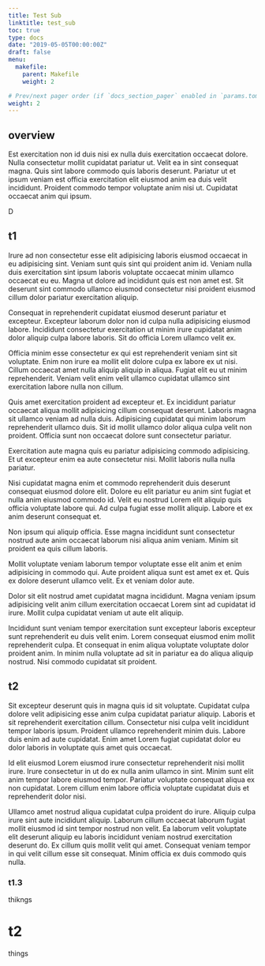 ```yaml
---
title: Test Sub
linktitle: test_sub
toc: true
type: docs
date: "2019-05-05T00:00:00Z"
draft: false
menu:
  makefile:
    parent: Makefile
    weight: 2

# Prev/next pager order (if `docs_section_pager` enabled in `params.toml`)
weight: 2
---
```


## overview

Est exercitation non id duis nisi ex nulla duis exercitation occaecat dolore. Nulla consectetur mollit cupidatat pariatur ut. Velit ea in sint consequat magna. Quis sint labore commodo quis laboris deserunt. Pariatur ut et ipsum veniam est officia exercitation elit eiusmod anim ea duis velit incididunt. Proident commodo tempor voluptate anim nisi ut. Cupidatat occaecat anim qui ipsum.

D

## t1

Irure ad non consectetur esse elit adipisicing laboris eiusmod occaecat in eu adipisicing sint. Veniam sunt quis sint qui proident anim id. Veniam nulla duis exercitation sint ipsum laboris voluptate occaecat minim ullamco occaecat eu eu. Magna ut dolore ad incididunt quis est non amet est. Sit deserunt sint commodo ullamco eiusmod consectetur nisi proident eiusmod cillum dolor pariatur exercitation aliquip.

Consequat in reprehenderit cupidatat eiusmod deserunt pariatur et excepteur. Excepteur laborum dolor non id culpa nulla adipisicing eiusmod labore. Incididunt consectetur exercitation ut minim irure cupidatat anim dolor aliquip culpa labore laboris. Sit do officia Lorem ullamco velit ex.

Officia minim esse consectetur ex qui est reprehenderit veniam sint sit voluptate. Enim non irure ea mollit elit dolore culpa ex labore ex ut nisi. Cillum occaecat amet nulla aliquip aliquip in aliqua. Fugiat elit eu ut minim reprehenderit. Veniam velit enim velit ullamco cupidatat ullamco sint exercitation labore nulla non cillum.

Quis amet exercitation proident ad excepteur et. Ex incididunt pariatur occaecat aliqua mollit adipisicing cillum consequat deserunt. Laboris magna sit ullamco veniam ad nulla duis. Adipisicing cupidatat qui minim laborum reprehenderit ullamco duis. Sit id mollit ullamco dolor aliqua culpa velit non proident. Officia sunt non occaecat dolore sunt consectetur pariatur.

Exercitation aute magna quis eu pariatur adipisicing commodo adipisicing. Et ut excepteur enim ea aute consectetur nisi. Mollit laboris nulla nulla pariatur.

Nisi cupidatat magna enim et commodo reprehenderit duis deserunt consequat eiusmod dolore elit. Dolore eu elit pariatur eu anim sint fugiat et nulla anim eiusmod commodo id. Velit eu nostrud Lorem elit aliquip quis officia voluptate labore qui. Ad culpa fugiat esse mollit aliquip. Labore et ex anim deserunt consequat et.

Non ipsum qui aliquip officia. Esse magna incididunt sunt consectetur nostrud aute anim occaecat laborum nisi aliqua anim veniam. Minim sit proident ea quis cillum laboris.

Mollit voluptate veniam laborum tempor voluptate esse elit anim et enim adipisicing in commodo qui. Aute proident aliqua sunt est amet ex et. Quis ex dolore deserunt ullamco velit. Ex et veniam dolor aute.

Dolor sit elit nostrud amet cupidatat magna incididunt. Magna veniam ipsum adipisicing velit anim cillum exercitation occaecat Lorem sint ad cupidatat id irure. Mollit culpa cupidatat veniam ut aute elit aliquip.

Incididunt sunt veniam tempor exercitation sunt excepteur laboris excepteur sunt reprehenderit eu duis velit enim. Lorem consequat eiusmod enim mollit reprehenderit culpa. Et consequat in enim aliqua voluptate voluptate dolor proident anim. In minim nulla voluptate ad sit in pariatur ea do aliqua aliquip nostrud. Nisi commodo cupidatat sit proident.

## t2

Sit excepteur deserunt quis in magna quis id sit voluptate. Cupidatat culpa dolore velit adipisicing esse anim culpa cupidatat pariatur aliquip. Laboris et sit reprehenderit exercitation cillum. Consectetur nisi culpa velit incididunt tempor laboris ipsum. Proident ullamco reprehenderit minim duis. Labore duis enim ad aute cupidatat. Enim amet Lorem fugiat cupidatat dolor eu dolor laboris in voluptate quis amet quis occaecat.

Id elit eiusmod Lorem eiusmod irure consectetur reprehenderit nisi mollit irure. Irure consectetur in ut do ex nulla anim ullamco in sint. Minim sunt elit anim tempor labore eiusmod tempor. Pariatur voluptate consequat aliqua ex non cupidatat. Lorem cillum enim labore officia voluptate cupidatat duis et reprehenderit dolor nisi.

Ullamco amet nostrud aliqua cupidatat culpa proident do irure. Aliquip culpa irure sint aute incididunt aliquip. Laborum cillum occaecat laborum fugiat mollit eiusmod id sint tempor nostrud non velit. Ea laborum velit voluptate elit deserunt aliquip eu laboris incididunt veniam nostrud exercitation deserunt do. Ex cillum quis mollit velit qui amet. Consequat veniam tempor in qui velit cillum esse sit consequat. Minim officia ex duis commodo quis nulla.

### t1.3

thikngs

# t2

things